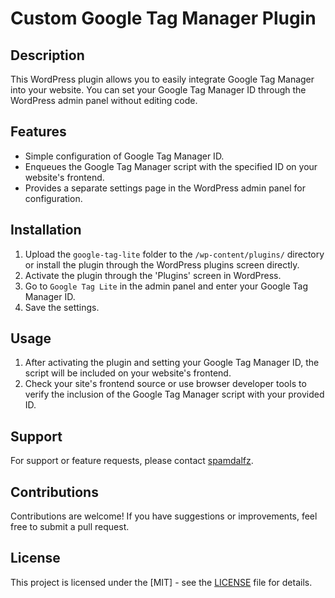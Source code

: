 # Custom Google Tag Manager Plugin

## Description

This WordPress plugin allows you to easily integrate Google Tag Manager into your website. You can set your Google Tag Manager ID through the WordPress admin panel without editing code.

## Features

- Simple configuration of Google Tag Manager ID.
- Enqueues the Google Tag Manager script with the specified ID on your website's frontend.
- Provides a separate settings page in the WordPress admin panel for configuration.

## Installation

1. Upload the `google-tag-lite` folder to the `/wp-content/plugins/` directory or install the plugin through the WordPress plugins screen directly.
2. Activate the plugin through the 'Plugins' screen in WordPress.
3. Go to `Google Tag Lite` in the admin panel and enter your Google Tag Manager ID.
4. Save the settings.

## Usage

1. After activating the plugin and setting your Google Tag Manager ID, the script will be included on your website's frontend.
2. Check your site's frontend source or use browser developer tools to verify the inclusion of the Google Tag Manager script with your provided ID.

## Support

For support or feature requests, please contact [spamdalfz](mailto:spamdalfz@gmail.com).

## Contributions

Contributions are welcome! If you have suggestions or improvements, feel free to submit a pull request.

## License

This project is licensed under the [MIT] - see the [LICENSE](LICENSE) file for details.

